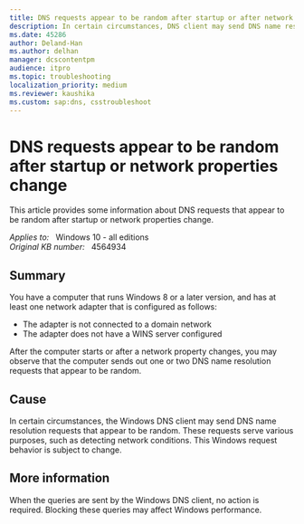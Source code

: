 ```yaml
---
title: DNS requests appear to be random after startup or after network properties change
description: In certain circumstances, DNS client may send DNS name resolution requests that appear to be random
ms.date: 45286
author: Deland-Han
ms.author: delhan
manager: dcscontentpm
audience: itpro
ms.topic: troubleshooting
localization_priority: medium
ms.reviewer: kaushika
ms.custom: sap:dns, csstroubleshoot
---
```

# DNS requests appear to be random after startup or network properties change

This article provides some information about DNS requests that appear to be random after startup or network properties change.  

_Applies to:_ &nbsp; Windows 10 - all editions  
_Original KB number:_ &nbsp; 4564934

## Summary

You have a computer that runs Windows 8 or a later version, and has at least one network adapter that is configured as follows:
- The adapter is not connected to a domain network
- The adapter does not have a WINS server configured  

After the computer starts or after a network property changes, you may observe that the computer sends out one or two DNS name resolution requests that appear to be random.

## Cause

In certain circumstances, the Windows DNS client may send DNS name resolution requests that appear to be random. These requests serve various purposes, such as detecting network conditions. This Windows request behavior is subject to change.

## More information

When the queries are sent by the Windows DNS client, no action is required. Blocking these queries may affect Windows performance.
